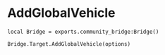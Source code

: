 # AddGlobalVehicle

```
local Bridge = exports.community_bridge:Bridge()

Bridge.Target.AddGlobalVehicle(options)
```
